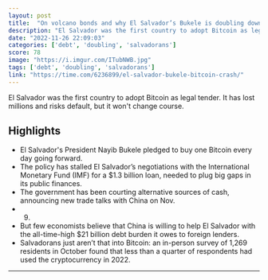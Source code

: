 ```yaml
---
layout: post
title:  "On volcano bonds and why El Salvador’s Bukele is doubling down despite the crash"
description: "El Salvador was the first country to adopt Bitcoin as legal tender. It has lost millions and risks default, but it won't change course."
date: "2022-11-26 22:09:03"
categories: ['debt', 'doubling', 'salvadorans']
score: 78
image: "https://i.imgur.com/ITubNWB.jpg"
tags: ['debt', 'doubling', 'salvadorans']
link: "https://time.com/6236899/el-salvador-bukele-bitcoin-crash/"
---
```


El Salvador was the first country to adopt Bitcoin as legal tender. It has lost millions and risks default, but it won't change course.

## Highlights

- El Salvador's President Nayib Bukele pledged to buy one Bitcoin every day going forward.
- The policy has stalled El Salvador’s negotiations with the International Monetary Fund (IMF) for a $1.3 billion loan, needed to plug big gaps in its public finances.
- The government has been courting alternative sources of cash, announcing new trade talks with China on Nov.
- 9.
- But few economists believe that China is willing to help El Salvador with the all-time-high $21 billion debt burden it owes to foreign lenders.
- Salvadorans just aren’t that into Bitcoin: an in-person survey of 1,269 residents in October found that less than a quarter of respondents had used the cryptocurrency in 2022.

---
